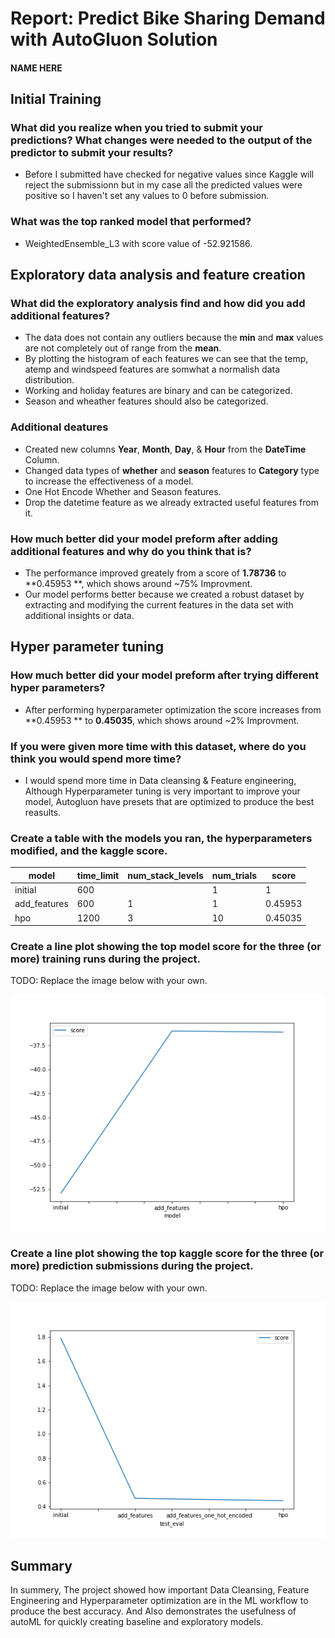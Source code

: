 # Report: Predict Bike Sharing Demand with AutoGluon Solution
#### NAME HERE

## Initial Training
### What did you realize when you tried to submit your predictions? What changes were needed to the output of the predictor to submit your results?
- Before I submitted  have checked for negative values since Kaggle will reject the submissionn but in my case all the predicted values were positive so I haven't set any values to 0 before submission.

### What was the top ranked model that performed?
- WeightedEnsemble_L3 with score value of -52.921586.

## Exploratory data analysis and feature creation
### What did the exploratory analysis find and how did you add additional features?
- The data does not contain any outliers because the **min** and **max** values are not completely out of range from the **mean**.
- By plotting the histogram of each features we can see that the temp, atemp and windspeed features are somwhat a normalish data distribution.
- Working and holiday features are binary and can be categorized.
- Season and wheather features should also be categorized.

### Additional deatures
- Created new columns **Year**,  **Month**, **Day**, & **Hour** from the **DateTime** Column.
- Changed data types of **whether** and **season** features to **Category** type to increase the effectiveness of a model.
- One Hot Encode Whether and Season features.
- Drop the datetime feature as we already extracted useful features from it.

### How much better did your model preform after adding additional features and why do you think that is?
- The performance improved greately from a score of **1.78736** to **0.45953 **, which shows around ~75% Improvment.
- Our model performs better because we created a robust dataset by extracting and modifying the current features in the data set with additional insights or data. 

## Hyper parameter tuning
### How much better did your model preform after trying different hyper parameters?
- After performing hyperparameter optimization the score increases from  **0.45953 ** to **0.45035**, which shows around ~2% Improvment.

### If you were given more time with this dataset, where do you think you would spend more time?
- I would spend more time in Data cleansing & Feature engineering, Although Hyperparameter tuning is very important to improve your model, Autogluon have presets that are optimized to produce the best reasults.

### Create a table with the models you ran, the hyperparameters modified, and the kaggle score.
|model|time_limit|num_stack_levels|num_trials|score|
|--|--|--|--|--|
|initial|600||1|1|1.78736|
|add_features|600|1|1|0.45953|
|hpo|1200|3|10|0.45035|

### Create a line plot showing the top model score for the three (or more) training runs during the project.

TODO: Replace the image below with your own.

![model_train_score.png](model_train_score.png)

### Create a line plot showing the top kaggle score for the three (or more) prediction submissions during the project.

TODO: Replace the image below with your own.

![model_test_score.png](model_test_score.png)

## Summary
In summery, The project showed how important Data Cleansing, Feature Engineering and Hyperparameter optimization are in the ML workflow to produce the  best accuracy.
And Also demonstrates the usefulness of autoML for quickly creating baseline and exploratory models.

